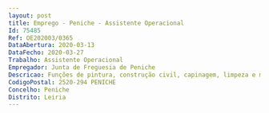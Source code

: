 ```yaml
--- 
layout: post
title: Emprego - Peniche - Assistente Operacional
Id: 75485
Ref: OE202003/0365
DataAbertura: 2020-03-13
DataFecho: 2020-03-27
Trabalho: Assistente Operacional
Empregador: Junta de Freguesia de Peniche
Descricao: Funções de pintura, construção civil, capinagem, limpeza e manutenção de espaços verdes e outras limpezas gerais, pequenos trabalhos de eletricidade, canalização, reparação de calçadas, aprovisionamento, possibilidade de condução de viaturas pesadas e ligeiras, bem como quaisquer outras funções que, não sendo incompatíveis com as primeiras, digam respeito a funções de natureza executiva  Comparecer às ações de formação designadas pela autarquia  Utilizar os equipamentos de proteção disponibilizados  Executar outros trabalhos que impliquem esforço físico e que lhe seja determinado pela autarquia, nomeadamente pinturas em imóveis e pequenas reparações de mobiliário urbano e edifícios  Cumprir as regras de segurança, higiene e saúde no trabalho  Aplicar o sistema de gestão da qualidade, participando na sua melhoria
CodigoPostal: 2520-294 PENICHE
Concelho: Peniche
Distrito: Leiria
--- 
```

